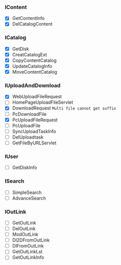 ### IContent
 
 - [x] GetContentInfo 
 - [x] DelCatalogContent 
 
### ICatalog

 - [x] GetDisk 
 - [x] CreatCatalogExt
 - [x] CopyContentCatalog 
 - [x] UpdateCatalogInfo
 - [x] MoveContentCatalog 
 
### IUploadAndDownload

 - [x] WebUploadFileRequest
 - [ ] HomePageUploadFileServlet
 - [x] DownloadRequest `Multi file cannot get suffix`
 - [ ] PcDownloadFile
 - [x] PcUploadFileRequest 
 - [ ] PcUploadFile
 - [ ] SyncUploadTaskInfo
 - [ ] DelUploadtask 
 - [ ] GetFileByURLServlet 
 
 ### IUser 
 
 - [ ] GetDiskInfo 
 
 ### ISearch

 - [ ] SimpleSearch 
 - [ ] AdvanceSearch
 
 ### IOutLink 
 
 - [ ] GetOutLink
 - [ ] DelOutLink
 - [ ] ModOutLink
 - [ ] Dl2DFromOutLink 
 - [ ] DlFromOutLink
 - [ ] GetOutLinkLst 
 - [ ] GetOutLinkInfo
